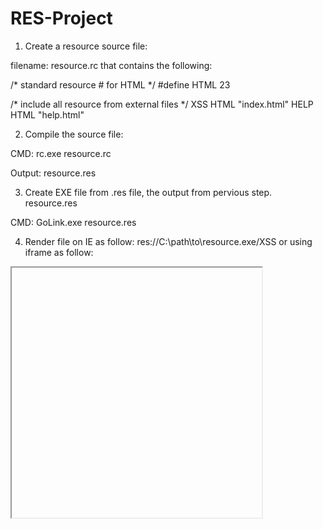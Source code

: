 
# RES-Project
1) Create a resource source file:

filename: resource.rc that contains the following:

/* standard resource # for HTML */
#define HTML 23
 
/* include all resource from external files */
XSS      HTML    "index.html"
HELP      HTML    "help.html"

2. Compile the source file:

CMD: rc.exe resource.rc

Output: resource.res

3. Create EXE file from .res file, the output from pervious step. resource.res

CMD: GoLink.exe resource.res

4. Render file on IE as follow: res://C:\path\to\resource.exe/XSS
or using iframe as follow: 
<iframe src="res://C:\path\to\resource.exe/XSS"  height="400" width="400"></iframe>
